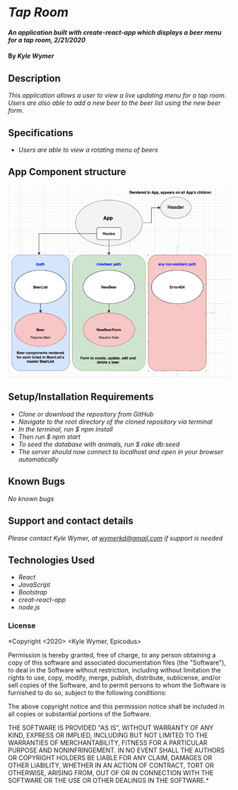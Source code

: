 # _Tap Room_

#### _An application built with create-react-app which displays a beer menu for a tap room, 2/21/2020_

#### By _**Kyle Wymer**_

## Description

_This application allows a user to view a live updating menu for a tap room. Users are also able to add a new beer to the beer list using the new beer form._

## Specifications

* _Users are able to view a rotating menu of beers_

## App Component structure
![App Component Structure](app-component-structure-v2.png "App Component Structure Version 2")



## Setup/Installation Requirements
* _Clone or download the repository from GitHub_
* _Navigate to the root directory of the cloned repository via terminal_
* _In the terminal, run $ npm install_
* _Then run $ npm start_
* _To seed the database with animals, run $ rake db:seed_
* _The server should now connect to localhost and open in your browser automatically_

## Known Bugs

_No known bugs_

## Support and contact details

_Please contact Kyle Wymer, at wymerkd@gmail.com if support is needed_

## Technologies Used

* _React_
* _JavaScript_
* _Bootstrap_
* _creat-react-app_
* _node.js_


### License

*Copyright <2020> <Kyle Wymer, Epicodus>

Permission is hereby granted, free of charge, to any person obtaining a copy of this software and associated documentation files (the "Software"), to deal in the Software without restriction, including without limitation the rights to use, copy, modify, merge, publish, distribute, sublicense, and/or sell copies of the Software, and to permit persons to whom the Software is furnished to do so, subject to the following conditions:

The above copyright notice and this permission notice shall be included in all copies or substantial portions of the Software.

THE SOFTWARE IS PROVIDED "AS IS", WITHOUT WARRANTY OF ANY KIND, EXPRESS OR IMPLIED, INCLUDING BUT NOT LIMITED TO THE WARRANTIES OF MERCHANTABILITY, FITNESS FOR A PARTICULAR PURPOSE AND NONINFRINGEMENT. IN NO EVENT SHALL THE AUTHORS OR COPYRIGHT HOLDERS BE LIABLE FOR ANY CLAIM, DAMAGES OR OTHER LIABILITY, WHETHER IN AN ACTION OF CONTRACT, TORT OR OTHERWISE, ARISING FROM, OUT OF OR IN CONNECTION WITH THE SOFTWARE OR THE USE OR OTHER DEALINGS IN THE SOFTWARE.*
